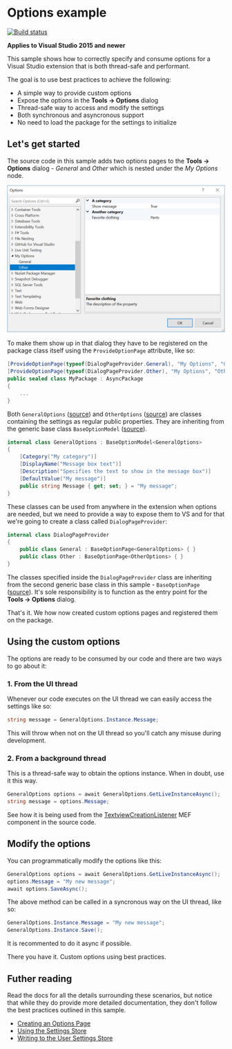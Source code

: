 # Options example

[![Build status](https://ci.appveyor.com/api/projects/status/98lp2282nvh9955r?svg=true)](https://ci.appveyor.com/project/madskristensen/optionssample)

**Applies to Visual Studio 2015 and newer**

This sample shows how to correctly specify and consume options for a Visual Studio extension that is both thread-safe and performant.

The goal is to use best practices to achieve the following:

* A simple way to provide custom options
* Expose the options in the **Tools -> Options** dialog
* Thread-safe way to access and modify the settings
* Both synchronous and asyncronous support
* No need to load the package for the settings to initialize

## Let's get started
The source code in this sample adds two options pages to the **Tools -> Options** dialog - *General* and *Other* which is nested under the *My Options* node. 

![Options](art/options.png)

To make them show up in that dialog they have to be registered on the package class itself using the `ProvideOptionPage` attribute, like so:

```c#
[ProvideOptionPage(typeof(DialogPageProvider.General), "My Options", "General", 0, 0, true)]
[ProvideOptionPage(typeof(DialogPageProvider.Other), "My Options", "Other", 0, 0, true)]
public sealed class MyPackage : AsyncPackage
{
    ...
}
```

Both `GeneralOptions` ([source](src/Options/GeneralOptions.cs)) and `OtherOptions` ([source](src/Options/OtherOptions.cs)) are classes containing the settings as regular public properties. They are inheriting from the generic base class `BaseOptionModel` ([source](src/Options/BaseOptionModel.cs)).

```c#
internal class GeneralOptions : BaseOptionModel<GeneralOptions>
{
    [Category("My category")]
    [DisplayName("Message box text")]
    [Description("Specifies the text to show in the message box")]
    [DefaultValue("My message")]
    public string Message { get; set; } = "My message";
}
```

These classes can be used from anywhere in the extension when options are needed, but we need to provide a way to expose them to VS and for that we're going to create a class called `DialogPageProvider`:

```c#
internal class DialogPageProvider
{
    public class General : BaseOptionPage<GeneralOptions> { }
    public class Other : BaseOptionPage<OtherOptions> { }
}
```

The classes specified inside the `DialogPageProvider` class are inheriting from the second generic base class in this sample - `BaseOptionPage` ([source](src/Options/BaseOptionPage.cs)). It's sole responsibility is to function as the entry point for the **Tools -> Options** dialog.

That's it. We how now created custom options pages and registered them on the package. 

## Using the custom options
The options are ready to be consumed by our code and there are two ways to go about it:

### 1. From the UI thread
Whenever our code executes on the UI thread we can easily access the settings like so:

```c#
string message = GeneralOptions.Instance.Message;
```

This will throw when not on the UI thread so you'll catch any misuse during development. 

### 2. From a background thread
This is a thread-safe way to obtain the options instance. When in doubt, use it this way.


```c#
GeneralOptions options = await GeneralOptions.GetLiveInstanceAsync();
string message = options.Message;
```

See how it is being used from the [TextviewCreationListener](src/TextviewCreationListener.cs) MEF component in the source code.

## Modify the options
You can programmatically modify the options like this:

```c#
GeneralOptions options = await GeneralOptions.GetLiveInstanceAsync();
options.Message = "My new message";
await options.SaveAsync();
```

The above method can be called in a syncronous way on the UI thread, like so:

```c#
GeneralOptions.Instance.Message = "My new message";
GeneralOptions.Instance.Save();
```

It is recommented to do it async if possible.

There you have it. Custom options using best practices.

## Futher reading
Read the docs for all the details surrounding these scenarios, but notice that while they do provide more detailed documentation, they don't follow the best practices outlined in this sample.

* [Creating an Options Page](https://docs.microsoft.com/en-us/visualstudio/extensibility/creating-an-options-page)
* [Using the Settings Store](https://docs.microsoft.com/en-us/visualstudio/extensibility/using-the-settings-store)
* [Writing to the User Settings Store](https://docs.microsoft.com/en-us/visualstudio/extensibility/writing-to-the-user-settings-store)